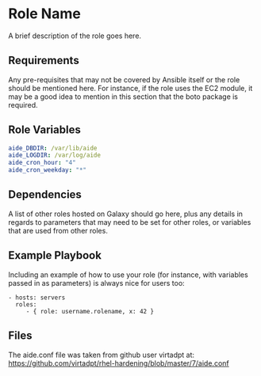 Role Name
=========

A brief description of the role goes here.

Requirements
------------

Any pre-requisites that may not be covered by Ansible itself or the role should be mentioned here. For instance, if the role uses the EC2 module, it may be a good idea to mention in this section that the boto package is required.

Role Variables
--------------
```yaml
aide_DBDIR: /var/lib/aide
aide_LOGDIR: /var/log/aide
aide_cron_hour: "4"
aide_cron_weekday: "*"
```

Dependencies
------------

A list of other roles hosted on Galaxy should go here, plus any details in regards to parameters that may need to be set for other roles, or variables that are used from other roles.

Example Playbook
----------------

Including an example of how to use your role (for instance, with variables passed in as parameters) is always nice for users too:

    - hosts: servers
      roles:
         - { role: username.rolename, x: 42 }

Files
-------
The aide.conf file was taken from github user virtadpt at: https://github.com/virtadpt/rhel-hardening/blob/master/7/aide.conf
